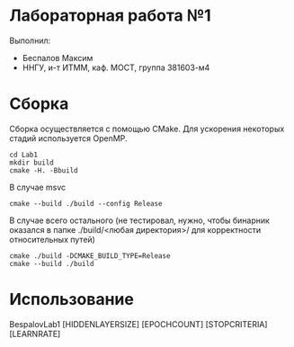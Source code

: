 # Лабораторная работа №1

Выполнил:

 - Беспалов Максим
 - ННГУ, и-т ИТММ, каф. МОСТ, группа 381603-м4

 # Сборка

 Сборка осуществляется с помощью CMake. Для ускорения некоторых стадий используется OpenMP.

```
cd Lab1
mkdir build
cmake -H. -Bbuild
```

В случае msvc
```
cmake --build ./build --config Release
```

В случае всего остального (не тестировал, нужно, чтобы бинарник оказался в папке ./build/<любая директория>/ для корректности относительных путей)
```
cmake ./build -DCMAKE_BUILD_TYPE=Release
cmake --build ./build
```

 # Использование

 BespalovLab1 [HIDDENLAYERSIZE] [EPOCHCOUNT] [STOPCRITERIA] [LEARNRATE]